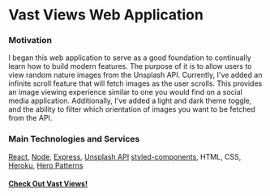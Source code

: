 # Vast Views Web Application

### Motivation
I began this web application to serve as a good foundation to continually learn how to build modern features. The purpose of it is to allow users to view random nature images from the Unsplash API. Currently, I've added an infinite scroll feature that will fetch images as the user scrolls. This provides an image viewing experience similar to one you would find on a social media application. Additionally, I've added a light and dark theme toggle, and the ability to filter which orientation of images you want to be fetched from the API.

### Main Technologies and Services
[React](https://reactjs.org/), [Node](https://nodejs.org/en/), [Express](https://expressjs.com/), [Unsplash API](https://unsplash.com/developers) [styled-components](https://styled-components.com/), HTML, CSS, [Heroku](https://www.heroku.com/what), [Hero Patterns](https://www.heropatterns.com/)

#### [Check Out Vast Views!](http://vastviews.herokuapp.com)
